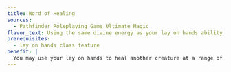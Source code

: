```yaml
---
title: Word of Healing
sources:
  - Pathfinder Roleplaying Game Ultimate Magic
flavor_text: Using the same divine energy as your lay on hands ability, you can heal others at a distance.
prerequisites:
  - lay on hands class feature
benefit: |
  You may use your lay on hands to heal another creature at a range of 30 feet as a standard action that does not provoke an attack of opportunity. You must be able to speak and have a free hand to use this ability. The target heals half the amount they would have healed if you had touched them, but gains the benefits of your mercies as normal.
---
```

